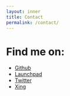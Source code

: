 ```yaml
---
layout: inner
title: Contact
permalink: /contact/
---
```


Find me on:
==========

* [Github](https://github.com/monotek)
* [Launchpad](https://launchpad.net/~monotek)
* [Twitter](https://twitter.com/mono_tek)
* [Xing](https://www.xing.com/profile/Andre_Bauer13)

